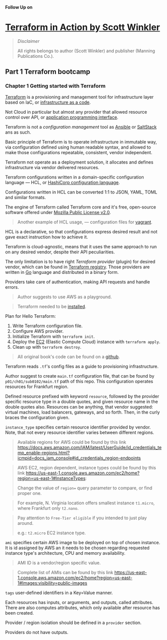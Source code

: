 **Follow Up on**

# [Terraform in Action by Scott Winkler](https://www.goodreads.com/book/show/50542114-terraform-in-action?from_search=true&from_srp=true&qid=yYmNexMK5C&rank=1)

> _Disclaimer_
>
> All rights belongs to author (Scott Winkler) and publisher (Manning Publications Co.).

## Part 1 Terraform bootcamp

### Chapter 1 Getting started with Terraform

[Terraform](https://www.terraform.io/) is a provisioning and management tool for
infrastructure layer based on IaC, or [infrastructure as a code](https://en.wikipedia.org/wiki/Infrastructure_as_code).

Not Cloud in particular but almost any provider that allowed resource control over
API, or [application programming interface](https://en.wikipedia.org/wiki/API).

Terraform is not a _configuration management_ tool as [Ansible](https://www.ansible.com/)
or [SaltStack](https://saltproject.io/) ans as such.

Basic principle of Terraform is to operate infrastructure in immutable way, via
configuration defined using human readable syntax, and allowed to make
those configurations repeatable, consistent, vendor independent.

Terraform not operate as a deployment solution, it allocates and defines
infrastructure via vendor delivered resources.

Terraform configurations written in a domain-specific configuration language — HCL,
or [HashiCorp configuration language](https://github.com/hashicorp/hcl/blob/main/hclsyntax/spec.md).

Configurations written in HCL can be converted 1:1 to JSON, YAML, TOML and
similar formats.

The engine of Terraform called Terraform core and it's free, open-source software
offered under [Mozilla Public License v2.0](https://www.mozilla.org/en-US/MPL/2.0/).

> Another example of HCL usage, — configuration files for [vagrant](https://www.vagrantup.com/).

HCL is a declarative, so that configurations express desired result and not
gave exact instruction how to achieve it.

Terraform is cloud-agnostic, means that it uses the same approach to run on any
desired vendor, despite their API peculiarities.

The only limitation is to have right _Terraform provider_ (plugin) for desired vendor, which can be found in [Terraform registry](https://registry.terraform.io/browse/providers).
Those providers are written in [Go](https://go.dev/) language and distributed in
a binary form.

Providers take care of authentication, making API requests and handle errors.

> Author suggests to use AWS as a playground.

> Terraform needed to be [installed](https://developer.hashicorp.com/terraform/tutorials/aws-get-started/install-cli#install-terraform).

Plan for Hello Terraform:

1. Write Terraform configuration file.
2. Configure AWS provider.
3. Initialize Terraform with `terraform init`.
4. Deploy the [EC2](https://aws.amazon.com/ec2/)
   (Elastic Compute Cloud) instance with `terraform apply`.
5. Clean up with `terraform destroy`.

> All original book's code can be found on a [github](https://github.com/terraform-in-action/manning-code).

Terraform reads `.tf`'s config files as a guide to provisioning
infrastructure.

Author suggest to create `main.tf` configuration file, that can be found by
`p01/ch01/sub0102/main.tf` path of this repo. This configuration operates resources for Frankfurt region.

Defined resource prefixed with keyword `resource`, followed by the provider specific
resource type in a double quotes, and given resource name in the double quotes also.
Resources can be anything, that vendor suggested: virtual machines, load balancers,
gateways, and so forth.
Then, in the curly braces the configuration given.

`instance_type` specifies certain resource identifier provided by vendor.
Note, that not every resource identifier varies between different regions.

> Available regions for AWS could be found by this link https://docs.aws.amazon.com/IAM/latest/UserGuide/id_credentials_temp_enable-regions.html?icmpid=docs_iam_console#id_credentials_region-endpoints

> AWS EC2, region dependent, instance types could be found by this link https://us-east-1.console.aws.amazon.com/ec2/home?region=us-east-1#InstanceTypes:
>
> Change the value of `region=` query parameter to compare, or find proper one.

> For example, N. Virginia location offers smallest instance `t1.micro`, where
> Frankfurt only `t2.nano`.

> Pay attention to `Free-Tier eligible` if you intended to just play around.
>
> e.g.: `t2.micro` EC2 instance type.

`ami` specifies certain AWS image to be deployed on top of chosen instance.
It is id assigned by AWS an it needs to be chosen regarding requested instance
type's architecture, CPU and memory availability.

> AMI ID is a vendor/region specific value.

> Complete list of AMIs can be found by this link https://us-east-1.console.aws.amazon.com/ec2/home?region=us-east-1#Images:visibility=public-images

`tags` user-defined identifiers in a Key=Value manner.

Each resources has inputs, or arguments, and outputs, called attributes. There
are also computes attributes, which only available after resource has been created.

Provider / region isolation should be defined in a `provider` section.

Providers do not have outputs.
